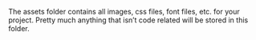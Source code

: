 The assets folder contains all images, css files, font files, etc. for your
project. Pretty much anything that isn’t code related will be stored in this
folder.
